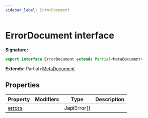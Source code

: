 ```yaml
---
sidebar_label: ErrorDocument
---
```


# ErrorDocument interface

**Signature:**

```typescript
export interface ErrorDocument extends Partial<MetaDocument>
```

**Extends:** Partial&lt;[MetaDocument](./ts-japi.metadocument.md)

## Properties

| Property                                    | Modifiers | Type          | Description |
| ------------------------------------------- | --------- | ------------- | ----------- |
| [errors](./ts-japi.errordocument.errors.md) |           | JapiError\[\] |             |
